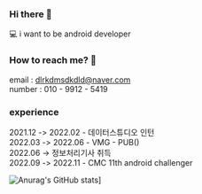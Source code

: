 ### Hi there 👋
💻 i want to be android developer
### How to reach me? 🤔
email : dlrkdmsdkdld@naver.com  
number : 010 - 9912 - 5419  

### experience ###
2021.12 -> 2022.02  - 데이터스튜디오 인턴  
2022.03 -> 2022.06  - VMG - PUB()   
2022.06 -> 정보처리기사 취득  
2022.09 -> 2022.11 - CMC 11th android challenger  


<!--
**dlrkdmsdkdld/dlrkdmsdkdld** is a ✨ _special_ ✨ repository because its `README.md` (this file) appears on your GitHub profile.

Here are some ideas to get you started:

- 🔭 I’m currently working on ...
- 🌱 I’m currently learning ...
- 👯 I’m looking to collaborate on ...
- 🤔 I’m looking for help with ...
- 💬 Ask me about ...
- 📫 How to reach me: ...
- 😄 Pronouns: ...
- ⚡ Fun fact: ...
-->
![Anurag's GitHub stats](https://github-readme-stats.vercel.app/api?username=dlrkdmsdkdld&&show_icons=true&theme=dark)]
<!--
![Top Langs](https://github-readme-stats.vercel.app/api/top-langs/?username=dlrkdmsdkdld&layout=compact&theme=tokyonight)
-->
